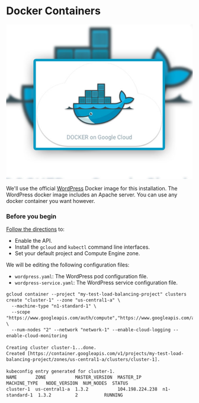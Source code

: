 # Docker Containers
![](../images/Docker-on-Google-Cloud-App-Developer-Magazine_zwp3wqz6.jpg)

We'll use the official [WordPress](https://registry.hub.docker.com/_/wordpress/) Docker image for this installation. 
The WordPress docker image includes an Apache server. You can use any docker container you want however.

### Before you begin

[Follow the directions](https://cloud.google.com/container-engine/docs/before-you-begin) to:

* Enable the API.
* Install the `gcloud` and `kubectl` command line interfaces.
* Set your default project and Compute Engine zone.

We will be editing the following configuration files:

* `wordpress.yaml`: The WordPress pod configuration file.
* `wordpress-service.yaml`: The WordPress service configuration file.

```
gcloud container --project "my-test-load-balancing-project" clusters create "cluster-1" --zone "us-central1-a" \
  --machine-type "n1-standard-1" \
  --scope "https://www.googleapis.com/auth/compute","https://www.googleapis.com/auth/devstorage.read_only","https://www.googleapis.com/auth/logging.write","https://www.googleapis.com/auth/monitoring","https://www.googleapis.com/auth/servicecontrol","https://www.googleapis.com/auth/service.management" \
  --num-nodes "2" --network "network-1" --enable-cloud-logging --enable-cloud-monitoring

Creating cluster cluster-1...done.
Created [https://container.googleapis.com/v1/projects/my-test-load-balancing-project/zones/us-central1-a/clusters/cluster-1].

kubeconfig entry generated for cluster-1.
NAME       ZONE           MASTER_VERSION  MASTER_IP        MACHINE_TYPE   NODE_VERSION  NUM_NODES  STATUS
cluster-1  us-central1-a  1.3.2           104.198.224.238  n1-standard-1  1.3.2         2          RUNNING
```